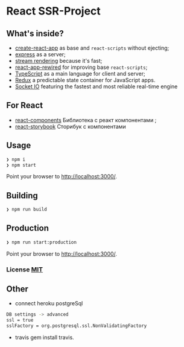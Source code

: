 # React SSR-Project

## What's inside?

- [create-react-app](https://github.com/facebook/create-react-app) as base and `react-scripts` without ejecting;
- [express](https://github.com/expressjs/express) as a server;
- [stream rendering](https://reactjs.org/docs/react-dom-server.html#rendertonodestream) because it's fast;
- [react-app-rewired](https://github.com/timarney/react-app-rewired) for improving base `react-scripts`;
- [TypeScript](https://www.typescriptlang.org/) as a main language for client and server;
- [Redux](https://redux.js.org) a predictable state container for JavaScript apps.
- [Socket IO](https://socket.io) featuring the fastest and most reliable real-time engine

## For React
- [react-components](https://github.com/teambit/bit) Библиотека с реакт компонентами ;
- [react-storybook](https://github.com/storybooks/storybook) Сторибук с компонентами 


## Usage

``` bash
❯ npm i
❯ npm start
```

Point your browser to [http://localhost:3000/](http://localhost:3000/). 

## Building

``` bash
❯ npm run build
```

## Production

``` bash
❯ npm run start:production
```

Point your browser to [http://localhost:3000/](http://localhost:3000/).

### License [MIT](LICENSE)


## Other
- connect heroku postgreSql

``` bash
DB settings -> advanced
ssl = true
sslFactory = org.postgresql.ssl.NonValidatingFactory
```

- travis 
gem install travis.
